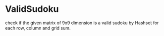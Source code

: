 # ValidSudoku
check if the given matrix of 9x9 dimension is a valid sudoku by Hashset for each row, column and grid sum.

